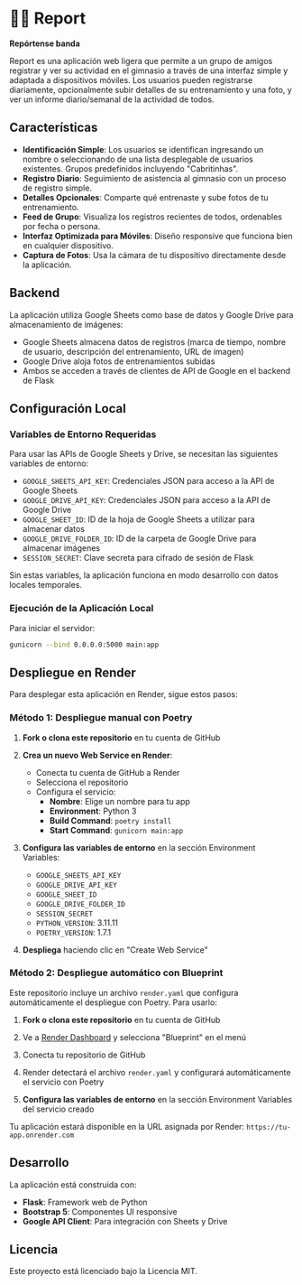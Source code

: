 # 🏋️‍♂️ Report

**Repórtense banda**

Report es una aplicación web ligera que permite a un grupo de amigos registrar y ver su actividad en el gimnasio a través de una interfaz simple y adaptada a dispositivos móviles. Los usuarios pueden registrarse diariamente, opcionalmente subir detalles de su entrenamiento y una foto, y ver un informe diario/semanal de la actividad de todos.

## Características

- **Identificación Simple**: Los usuarios se identifican ingresando un nombre o seleccionando de una lista desplegable de usuarios existentes. Grupos predefinidos incluyendo "Cabritinhas".
- **Registro Diario**: Seguimiento de asistencia al gimnasio con un proceso de registro simple.
- **Detalles Opcionales**: Comparte qué entrenaste y sube fotos de tu entrenamiento.
- **Feed de Grupo**: Visualiza los registros recientes de todos, ordenables por fecha o persona.
- **Interfaz Optimizada para Móviles**: Diseño responsive que funciona bien en cualquier dispositivo.
- **Captura de Fotos**: Usa la cámara de tu dispositivo directamente desde la aplicación.

## Backend

La aplicación utiliza Google Sheets como base de datos y Google Drive para almacenamiento de imágenes:

- Google Sheets almacena datos de registros (marca de tiempo, nombre de usuario, descripción del entrenamiento, URL de imagen)
- Google Drive aloja fotos de entrenamientos subidas
- Ambos se acceden a través de clientes de API de Google en el backend de Flask

## Configuración Local

### Variables de Entorno Requeridas

Para usar las APIs de Google Sheets y Drive, se necesitan las siguientes variables de entorno:

- `GOOGLE_SHEETS_API_KEY`: Credenciales JSON para acceso a la API de Google Sheets
- `GOOGLE_DRIVE_API_KEY`: Credenciales JSON para acceso a la API de Google Drive
- `GOOGLE_SHEET_ID`: ID de la hoja de Google Sheets a utilizar para almacenar datos
- `GOOGLE_DRIVE_FOLDER_ID`: ID de la carpeta de Google Drive para almacenar imágenes
- `SESSION_SECRET`: Clave secreta para cifrado de sesión de Flask

Sin estas variables, la aplicación funciona en modo desarrollo con datos locales temporales.

### Ejecución de la Aplicación Local

Para iniciar el servidor:

```bash
gunicorn --bind 0.0.0.0:5000 main:app
```

## Despliegue en Render

Para desplegar esta aplicación en Render, sigue estos pasos:

### Método 1: Despliegue manual con Poetry

1. **Fork o clona este repositorio** en tu cuenta de GitHub

2. **Crea un nuevo Web Service en Render**:
   - Conecta tu cuenta de GitHub a Render
   - Selecciona el repositorio
   - Configura el servicio:
     - **Nombre**: Elige un nombre para tu app
     - **Environment**: Python 3
     - **Build Command**: `poetry install`
     - **Start Command**: `gunicorn main:app`

3. **Configura las variables de entorno** en la sección Environment Variables:
   - `GOOGLE_SHEETS_API_KEY`
   - `GOOGLE_DRIVE_API_KEY`
   - `GOOGLE_SHEET_ID`
   - `GOOGLE_DRIVE_FOLDER_ID`
   - `SESSION_SECRET`
   - `PYTHON_VERSION`: 3.11.11
   - `POETRY_VERSION`: 1.7.1

4. **Despliega** haciendo clic en "Create Web Service"

### Método 2: Despliegue automático con Blueprint

Este repositorio incluye un archivo `render.yaml` que configura automáticamente el despliegue con Poetry. Para usarlo:

1. **Fork o clona este repositorio** en tu cuenta de GitHub

2. Ve a [Render Dashboard](https://dashboard.render.com/) y selecciona "Blueprint" en el menú

3. Conecta tu repositorio de GitHub

4. Render detectará el archivo `render.yaml` y configurará automáticamente el servicio con Poetry

5. **Configura las variables de entorno** en la sección Environment Variables del servicio creado

Tu aplicación estará disponible en la URL asignada por Render: `https://tu-app.onrender.com`

## Desarrollo

La aplicación está construida con:

- **Flask**: Framework web de Python
- **Bootstrap 5**: Componentes UI responsive
- **Google API Client**: Para integración con Sheets y Drive

## Licencia

Este proyecto está licenciado bajo la Licencia MIT.